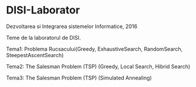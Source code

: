 # DISI-Laborator
Dezvoltarea si Integrarea sistemelor Informatice, 2016

Teme de la laboratorul de DISI.

Tema1: Problema Rucsacului(Greedy, ExhaustiveSearch, RandomSearch, SteepestAscentSearch)

Tema2: The Salesman Problem (TSP) (Greedy, Local Search, Hibrid Search)

Tema3: The Salesman Problem (TSP) (Simulated Annealing)
